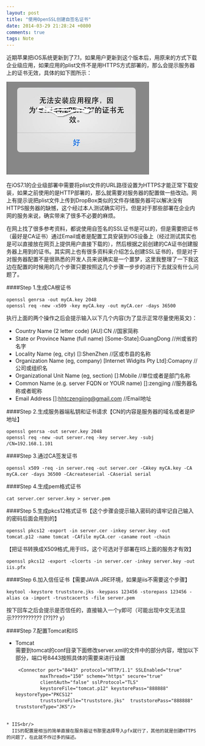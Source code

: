 ```yaml
---
layout: post
title: "使用OpenSSL创建自签名证书"
date: 2014-03-29 21:28:24 +0800
comments: true
tags: Note
---
```


近期苹果把iOS系统更新到了7.1，如果用户更新到这个版本后，用原来的方式下载企业级应用，如果应用的plist文件不是用HTTPS方式部署的，那么会提示服务器上的证书无效，具体的如下图所示：

![ios-https-error.png](/images/ssl-https/ios-https-error.png)

在iOS7.1的企业级部署中需要将plist文件的URL路径设置为HTTPS才能正常下载安装，如果之前使用的是HTTP部署的，那么就需要对服务器的配置做一些改动。网上有提示说把plist文件上传到DropBox类似的文件存储服务器可以解决没有HTTPS服务器的缺憾，这个经过本人测试确实可行。但是对于那些部署在企业内网的服务来说，确实带来了很多不必要的麻烦。

在网上找了很多参考资料，都说使用自签名的SSL证书是可以的，但是需要把证书（最好是CA证书）通过Email或者是配置工具安装到iOS设备上（经过测试其实也是可以直接放在网页上提供用户直接下载的），然后根据之前创建的CA证书创建服务器上用到的证书。其实网上也有很多资料来介绍怎么创建SSL证书的，但是对于对服务器配置不是很熟悉的开发人员来说确实是一个噩梦，这里我整理了一下我这边在配置的时候用的几个步骤只要按照这几个步骤一步步的进行下去就没有什么问题了。

####Step 1.生成CA根证书
```
openssl genrsa -out myCA.key 2048
openssl req -new -x509 -key myCA.key -out myCA.cer -days 36500
```

执行上面的两个操作之后会提示输入以下几个内容(为了显示正常尽量使用英文)：

* Country Name (2 letter code) [AU]:CN //国家简称
* State or Province Name (full name) [Some-State]:GuangDong //州或省的名字
* Locality Name (eg, city) []:ShenZhen //区或市县的名称
* Organization Name (eg, company) [Internet Widgits Pty Ltd]:Comapny //公司或组织名
* Organizational Unit Name (eg, section) []:Mobile //单位或者是部门名称
* Common Name (e.g. server FQDN or YOUR name) []:zengjing //服务器名称或者昵称
* Email Address []:hhtczengjing@gmail.com  //Email地址

####Step 2.生成服务器端私钥和证书请求【CN的内容是服务器的域名或者是IP地址】
```
openssl genrsa -out server.key 2048
openssl req -new -out server.req -key server.key -subj /CN=192.168.1.101
```

####Step 3.通过CA签发证书
```
openssl x509 -req -in server.req -out server.cer -CAkey myCA.key -CA myCA.cer -days 36500 -CAcreateserial -CAserial serial
```

####Step 4.生成pem格式证书
```
cat server.cer server.key > server.pem
```

####Step 5.生成pkcs12格式证书【这个步骤会提示输入密码的请牢记自己输入的密码后面会用到的】
```
openssl pkcs12 -export -in server.cer -inkey server.key -out tomcat.p12 -name tomcat -CAfile myCA.cer -caname root -chain
```

【把证书转换成X509格式,用于IIS，这个可选对于部署在IIS上面的服务才有效】

```
openssl pkcs12 -export -clcerts -in server.cer -inkey server.key -out iis.pfx
```

####Step 6.加入信任证书【需要JAVA JRE环境，如果是iis不需要这个步骤】
```
keytool -keystore truststore.jks -keypass 123456 -storepass 123456 -alias ca -import -trustcacerts -file server.pem
```

按下回车之后会提示是否信任的，直接输入一个y即可（可能出现中文无法显示?????????֤?? [??]??  y）

####Step 7.配置Tomcat和IIS
* Tomcat<br/>
  需要到tomcat的conf目录下面修改server.xml的文件中的部分内容，增加以下部分，端口号8443按照具体的需要来进行设置
  
  ```
   <Connector port="8443" protocol="HTTP/1.1" SSLEnabled="true"
           maxThreads="150" scheme="https" secure="true"
           clientAuth="false" sslProtocol="TLS" 
           keystoreFile="tomcat.p12" keystorePass="888888" keystoreType="PKCS12"
           truststoreFile="truststore.jks"  truststorePass="888888" truststoreType="JKS"/>
```
           
* IIS<br/>
  IIS的配置是相当的简单直接在服务器证书那里选择导入pfx就行了，其他的就是创建HTTPS的问题了，在此就不作过多的描述。